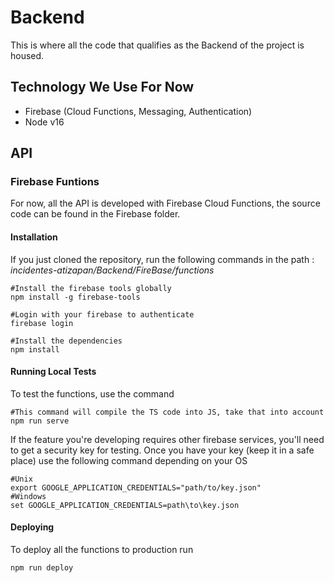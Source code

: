 # Backend
This is where all the code that qualifies as the Backend of the project is housed.

## Technology We Use For Now
- Firebase (Cloud Functions, Messaging, Authentication)
- Node v16

## API

### Firebase Funtions
For now, all the API is developed with Firebase Cloud Functions, the source code can be found in the Firebase folder.

#### Installation 
If you just cloned the repository, run the following commands in the path :  _incidentes-atizapan/Backend/FireBase/functions_

```
#Install the firebase tools globally
npm install -g firebase-tools

#Login with your firebase to authenticate
firebase login

#Install the dependencies
npm install
```

#### Running Local Tests
To test the functions, use the command
```
#This command will compile the TS code into JS, take that into account
npm run serve 
```
If the feature you're developing requires other firebase services, you'll need to get a security key for testing. Once you have your key (keep it in a safe place) use the following command depending on your OS
```
#Unix
export GOOGLE_APPLICATION_CREDENTIALS="path/to/key.json"
#Windows
set GOOGLE_APPLICATION_CREDENTIALS=path\to\key.json

```

#### Deploying
To deploy all the functions to production run 
```
npm run deploy
```